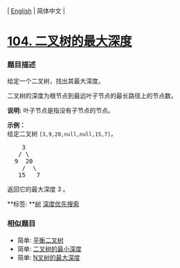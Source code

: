 | [English](README_EN.md) | 简体中文 |

# [104. 二叉树的最大深度](https://leetcode-cn.com/problems/maximum-depth-of-binary-tree)
 ### 题目描述
<p>给定一个二叉树，找出其最大深度。</p>

<p>二叉树的深度为根节点到最远叶子节点的最长路径上的节点数。</p>

<p><strong>说明:</strong>&nbsp;叶子节点是指没有子节点的节点。</p>

<p><strong>示例：</strong><br>
给定二叉树 <code>[3,9,20,null,null,15,7]</code>，</p>

<pre>    3
   / \
  9  20
    /  \
   15   7</pre>

<p>返回它的最大深度&nbsp;3 。</p>

**标签:	**[树](https://leetcode-cn.com/tag/tree) [深度优先搜索](https://leetcode-cn.com/tag/depth-first-search) 
 ### 相似题目
- 简单:	[平衡二叉树](https://leetcode-cn.com/problems/balanced-binary-tree) 
- 简单:	[二叉树的最小深度](https://leetcode-cn.com/problems/minimum-depth-of-binary-tree) 
- 简单:	[N叉树的最大深度](https://leetcode-cn.com/problems/maximum-depth-of-n-ary-tree) 
